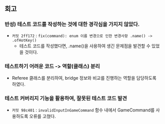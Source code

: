 ## 회고
### 반성) 테스트 코드를 작성하는 것에 대한 경각심을 가지지 않았다.
* `커밋 2ff172` : `fix(command): enum 이름 변경으로 인한 변경사항 .name() -> .ofHotKey()`
  * 테스트 코드를 작성했다면, .name()을 사용하여 생긴 문제점을 발견할 수 있었을 것이다.

### 테스트하기 어려운 코드 -> 역할(클래스) 분리
* Referee 클래스를 분리하여, bridge 정보와 비교를 진행하는 역할을 담당하도록 하였다.

### 테스트 커버리지 기능을 활용하여, 잘못된 테스트 코드 발견
* `커밋 98c401` : `invalidInputInGameCommand` 함수 내에서 GameCommand를 사용하도록 오류를 고쳤다.
